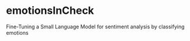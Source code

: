 # emotionsInCheck
Fine-Tuning a Small Language Model for sentiment analysis by classifying emotions
